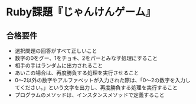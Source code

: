 # Ruby課題『じゃんけんゲーム』

## 合格要件

- 選択問題の回答がすべて正しいこと
- 数字の0をグー、1をチョキ、2をパーとみなす処理にすること
- 相手の手はランダムに出力されること
- あいこの場合は、再度勝負する処理を実行させること
- 0〜2以外の数字やアルファベットが入力された際は、「0〜2の数字を入力してください。」という文字を出力し、再度勝負する処理を実行すること
- プログラムのメソッドは、インスタンスメソッドで定義すること
